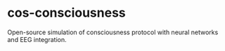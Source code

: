 # cos-consciousness
Open-source simulation of consciousness protocol with neural networks and EEG integration.
